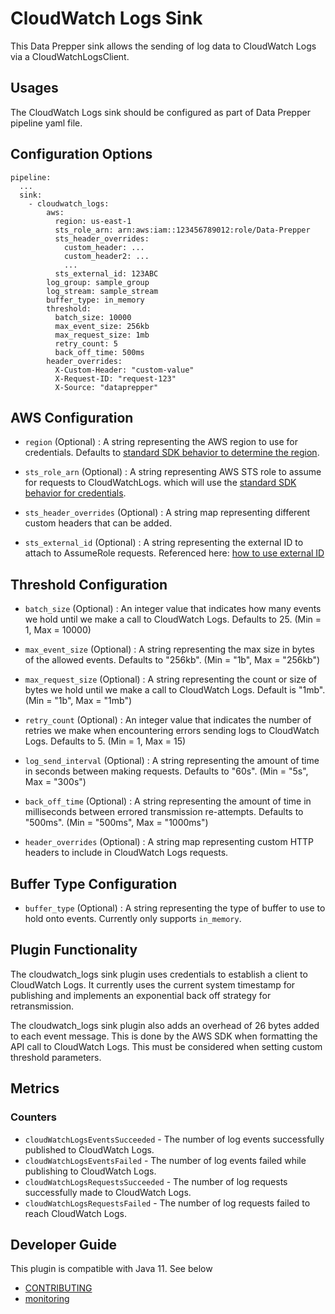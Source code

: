# CloudWatch Logs Sink

This Data Prepper sink allows the sending of log data to CloudWatch Logs via a CloudWatchLogsClient.

## Usages

The CloudWatch Logs sink should be configured as part of Data Prepper pipeline yaml file.

## Configuration Options

```
pipeline:
  ...
  sink:
    - cloudwatch_logs:
        aws:
          region: us-east-1
          sts_role_arn: arn:aws:iam::123456789012:role/Data-Prepper
          sts_header_overrides:
            custom_header: ...
            custom_header2: ...
            ...
          sts_external_id: 123ABC
        log_group: sample_group
        log_stream: sample_stream
        buffer_type: in_memory
        threshold:
          batch_size: 10000
          max_event_size: 256kb
          max_request_size: 1mb
          retry_count: 5
          back_off_time: 500ms
        header_overrides:
          X-Custom-Header: "custom-value"
          X-Request-ID: "request-123"
          X-Source: "dataprepper"
```

## AWS Configuration

- `region` (Optional) : A string representing the AWS region to use for credentials. Defaults to [standard SDK behavior to determine the region](https://docs.aws.amazon.com/sdk-for-java/latest/developer-guide/region-selection.html).

- `sts_role_arn` (Optional) : A string representing AWS STS role to assume for requests to CloudWatchLogs. which will use the [standard SDK behavior for credentials](https://docs.aws.amazon.com/sdk-for-java/latest/developer-guide/credentials.html).

- `sts_header_overrides` (Optional) : A string map representing different custom headers that can be added.

- `sts_external_id` (Optional) : A string representing the external ID to attach to AssumeRole requests. Referenced here: [how to use external ID](https://docs.aws.amazon.com/IAM/latest/UserGuide/id_roles_create_for-user_externalid.html)

## Threshold Configuration

- `batch_size` (Optional) : An integer value that indicates how many events we hold until we make a call to CloudWatch Logs. Defaults to 25. (Min = 1, Max = 10000)

- `max_event_size` (Optional) : A string representing the max size in bytes of the allowed events. Defaults to "256kb". (Min = "1b", Max = "256kb")

- `max_request_size` (Optional) : A string representing the count or size of bytes we hold until we make a call to CloudWatch Logs. Default is "1mb". (Min = "1b", Max = "1mb")

- `retry_count` (Optional) : An integer value that indicates the number of retries we make when encountering errors sending logs to CloudWatch Logs. Defaults to 5. (Min = 1, Max = 15)

- `log_send_interval` (Optional) : A string representing the amount of time in seconds between making requests. Defaults to "60s". (Min = "5s", Max = "300s") 

- `back_off_time` (Optional) : A string representing the amount of time in milliseconds between errored transmission re-attempts. Defaults to "500ms". (Min = "500ms", Max = "1000ms")

- `header_overrides` (Optional) : A string map representing custom HTTP headers to include in CloudWatch Logs requests.

## Buffer Type Configuration

- `buffer_type` (Optional) : A string representing the type of buffer to use to hold onto events. Currently only supports `in_memory`.

## Plugin Functionality
The cloudwatch_logs sink plugin uses credentials to establish a client to CloudWatch Logs. It currently uses the current system timestamp for publishing and implements an exponential back off strategy
for retransmission.

The cloudwatch_logs sink plugin also adds an overhead of 26 bytes added to each event message. This is done by the AWS SDK when formatting the API call to CloudWatch Logs. This must be considered when setting custom
threshold parameters.
## Metrics

### Counters

* `cloudWatchLogsEventsSucceeded` - The number of log events successfully published to CloudWatch Logs.
* `cloudWatchLogsEventsFailed` - The number of log events failed while publishing to CloudWatch Logs.
* `cloudWatchLogsRequestsSucceeded` - The number of log requests successfully made to CloudWatch Logs.
* `cloudWatchLogsRequestsFailed` - The number of log requests failed to reach CloudWatch Logs.

## Developer Guide

This plugin is compatible with Java 11. See below

- [CONTRIBUTING](https://github.com/opensearch-project/data-prepper/blob/main/CONTRIBUTING.md)
- [monitoring](https://github.com/opensearch-project/data-prepper/blob/main/docs/monitoring.md)
